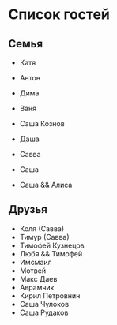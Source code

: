 # Список гостей


## Семья 

- Катя
- Антон 
- Дима 
- Ваня 
- Саша Кознов
- Даша 
- Савва 
- Саша

- Саша && Алиса

## Друзья 

- Коля (Савва)
- Тимур (Савва)
- Тимофей Кузнецов 
- Любя && Тимофей 
- Имсмаил 
- Мотвей 
- Макс Даев 
- Аврамчик 
- Кирил Петровнин
- Саша Чулоков
- Саша Рудаков 

